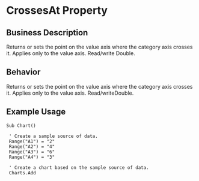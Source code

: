# CrossesAt Property

## Business Description
Returns or sets the point on the value axis where the category axis crosses it. Applies only to the value axis. Read/write Double.

## Behavior
Returns or sets the point on the value axis where the category axis crosses it. Applies only to the value axis. Read/writeDouble.

## Example Usage
```vba
Sub Chart() 
 
 ' Create a sample source of data. 
 Range("A1") = "2" 
 Range("A2") = "4" 
 Range("A3") = "6" 
 Range("A4") = "3" 
 
 ' Create a chart based on the sample source of data. 
 Charts.Add
```